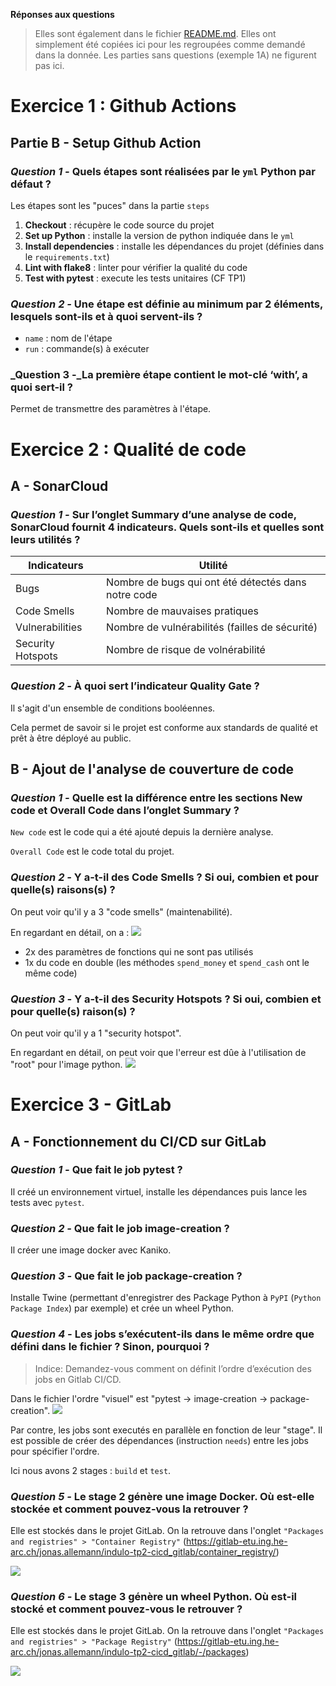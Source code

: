 **Réponses aux questions**
> Elles sont également dans le fichier [README.md](README.md).
> Elles ont simplement été copiées ici pour les regroupées comme demandé dans la donnée.
> Les parties sans questions (exemple 1A) ne figurent pas ici.

# Exercice 1 : Github Actions

## Partie B - Setup Github Action

### _Question 1 -_ Quels étapes sont réalisées par le `yml` Python par défaut ?

Les étapes sont les "puces" dans la partie `steps`
1. **Checkout** : récupère le code source du projet
2. **Set up Python** : installe la version de python indiquée dans le `yml`
3. **Install dependencies** : installe les dépendances du projet (définies dans le `requirements.txt`)
4. **Lint with flake8** : linter pour vérifier la qualité du code
5. **Test with pytest** : execute les tests unitaires (CF TP1)

### _Question 2 -_ Une étape est définie au minimum par 2 éléments, lesquels sont-ils et à quoi servent-ils ?

- `name` : nom de l'étape
- `run` : commande(s) à exécuter

### _Question 3 -_La première étape contient le mot-clé ‘with’, a quoi sert-il ?

Permet de transmettre des paramètres à l'étape.

# Exercice 2 : Qualité de code

## A - SonarCloud

### _Question 1 -_ Sur l’onglet Summary d’une analyse de code, SonarCloud fournit 4 indicateurs. Quels sont-ils et quelles sont leurs utilités ?

| Indicateurs | Utilité |
| ----------- | ------- |
| Bugs | Nombre de bugs qui ont été détectés dans notre code |
| Code Smells | Nombre de mauvaises pratiques |
| Vulnerabilities | Nombre de vulnérabilités (failles de sécurité) |
| Security Hotspots | Nombre de risque de volnérabilité |

### _Question 2 -_ À quoi sert l’indicateur Quality Gate ?

Il s'agit d'un ensemble de conditions booléennes.

Cela permet de savoir si le projet est conforme aux standards de qualité et prêt à être déployé au public.

## B - Ajout de l'analyse de couverture de code

### _Question 1 -_ Quelle est la différence entre les sections New code et Overall Code dans l’onglet Summary ?

`New code` est le code qui a été ajouté depuis la dernière analyse.

`Overall Code` est le code total du projet.

### _Question 2 -_ Y a-t-il des Code Smells ? Si oui, combien et pour quelle(s) raisons(s) ?

On peut voir qu'il y a 3 "code smells" (maintenabilité).

En regardant en détail, on a :
![](Screen/2023-04-10-15-52-52.png)

- 2x des paramètres de fonctions qui ne sont pas utilisés
- 1x du code en double (les méthodes `spend_money` et `spend_cash` ont le même code)

### _Question 3 -_ Y a-t-il des Security Hotspots ? Si oui, combien et pour quelle(s) raison(s) ?

On peut voir qu'il y a 1 "security hotspot".

En regardant en détail, on peut voir que l'erreur est dûe à l'utilisation de "root" pour l'image python.
![](Screen/2023-04-10-15-50-11.png)

# Exercice 3 - GitLab

## A - Fonctionnement du CI/CD sur GitLab

### _Question 1 -_ Que fait le job pytest ?

Il créé un environnement virtuel, installe les dépendances puis lance les tests avec `pytest`.

### _Question 2 -_ Que fait le job image-creation ?

Il créer une image docker avec Kaniko.

### _Question 3 -_ Que fait le job package-creation ?

Installe Twine (permettant d'enregistrer des Package Python à `PyPI` (`Python Package Index`) par exemple) et crée un wheel Python.


### _Question 4 -_ Les jobs s’exécutent-ils dans le même ordre que défini dans le fichier ? Sinon, pourquoi ?
> Indice: Demandez-vous comment on définit l’ordre d’exécution des jobs en Gitlab CI/CD.

Dans le fichier l'ordre "visuel" est "pytest -> image-creation -> package-creation".
![](Screen/2023-04-10-17-46-13.png)

Par contre, les jobs sont executés en parallèle en fonction de leur "stage". Il est possible de créer des dépendances (instruction `needs`) entre les jobs pour spécifier l'ordre.

Ici nous avons 2 stages : `build` et `test`.

### _Question 5 -_ Le stage 2 génère une image Docker. Où est-elle stockée et comment pouvez-vous la retrouver ?

Elle est stockés dans le projet GitLab. On la retrouve dans l'onglet `"Packages and registries" > "Container Registry"` (https://gitlab-etu.ing.he-arc.ch/jonas.allemann/indulo-tp2-cicd_gitlab/container_registry/)

![](Screen/2023-04-10-17-56-46.png)

### _Question 6 -_ Le stage 3 génère un wheel Python. Où est-il stocké et comment pouvez-vous le retrouver ?

Elle est stockés dans le projet GitLab. On la retrouve dans l'onglet `"Packages and registries" > "Package Registry"` (https://gitlab-etu.ing.he-arc.ch/jonas.allemann/indulo-tp2-cicd_gitlab/-/packages)

![](Screen/2023-04-10-17-57-56.png)
